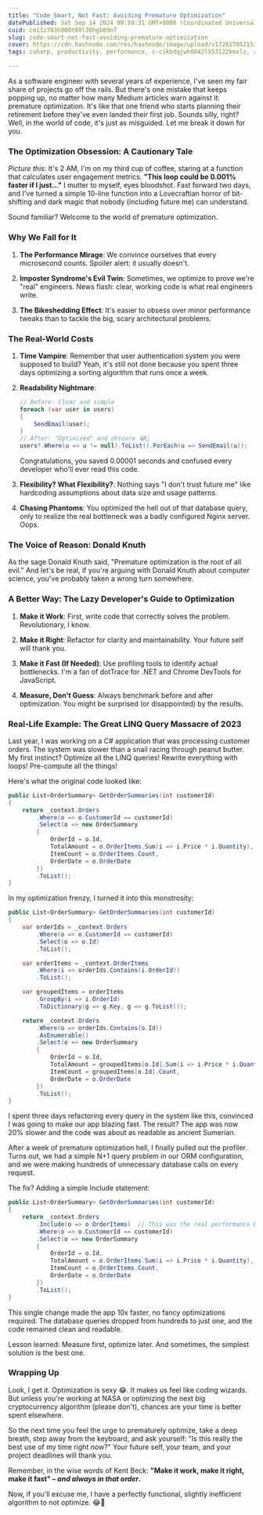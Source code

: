 ```yaml
---
title: "Code Smart, Not Fast: Avoiding Premature Optimization"
datePublished: Sat Sep 14 2024 09:59:31 GMT+0000 (Coordinated Universal Time)
cuid: cm11z703h000t09l36hgb09n7
slug: code-smart-not-fast-avoiding-premature-optimization
cover: https://cdn.hashnode.com/res/hashnode/image/upload/v1726170521532/a591a77b-8c85-44e8-8d80-719ca415914d.png
tags: csharp, productivity, performance, c-cikbdqjwh0042l553122kmxlz, aspnet-core, programming-tips

---
```


As a software engineer with several years of experience, I've seen my fair share of projects go off the rails. But there's one mistake that keeps popping up, no matter how many Medium articles warn against it: premature optimization. It's like that one friend who starts planning their retirement before they've even landed their first job. Sounds silly, right? Well, in the world of code, it's just as misguided. Let me break it down for you.

### The Optimization Obsession: A Cautionary Tale

*Picture this*: It's 2 AM, I'm on my third cup of coffee, staring at a function that calculates user engagement metrics. **"This loop could be 0.001% faster if I just..."** I mutter to myself, eyes bloodshot. Fast forward two days, and I've turned a simple 10-line function into a Lovecraftian horror of bit-shifting and dark magic that nobody (including future me) can understand.

Sound familiar? Welcome to the world of premature optimization.

### Why We Fall for It

1. **The Performance Mirage**: We convince ourselves that every microsecond counts. Spoiler alert: it usually doesn't.
    
2. **Imposter Syndrome's Evil Twin**: Sometimes, we optimize to prove we're "real" engineers. News flash: clear, working code is what real engineers write.
    
3. **The Bikeshedding Effect**: It's easier to obsess over minor performance tweaks than to tackle the big, scary architectural problems.
    

### The Real-World Costs

1. **Time Vampire**: Remember that user authentication system you were supposed to build? Yeah, it's still not done because you spent three days optimizing a sorting algorithm that runs once a week.
    
2. **Readability Nightmare**:
    
    ```csharp
    // Before: Clear and simple
    foreach (var user in users)
    {
        SendEmail(user);
    }
    // After: "Optimized" and obscure 😂🤣
    users?.Where(u => u != null).ToList().ForEach(u => SendEmail(u));
    ```
    
    Congratulations, you saved 0.00001 seconds and confused every developer who'll ever read this code.
    
3. **Flexibility? What Flexibility?**: Nothing says "I don't trust future me" like hardcoding assumptions about data size and usage patterns.
    
4. **Chasing Phantoms**: You optimized the hell out of that database query, only to realize the real bottleneck was a badly configured Nginx server. Oops.
    

### The Voice of Reason: Donald Knuth

As the sage Donald Knuth said, "Premature optimization is the root of all evil." And let's be real, if you're arguing with Donald Knuth about computer science, you've probably taken a wrong turn somewhere.

### A Better Way: The Lazy Developer's Guide to Optimization

1. **Make it Work**: First, write code that correctly solves the problem. Revolutionary, I know.
    
2. **Make it Right**: Refactor for clarity and maintainability. Your future self will thank you.
    
3. **Make it Fast (If Needed)**: Use profiling tools to identify actual bottlenecks. I'm a fan of dotTrace for .NET and Chrome DevTools for JavaScript.
    
4. **Measure, Don't Guess**: Always benchmark before and after optimization. You might be surprised (or disappointed) by the results.
    

### Real-Life Example: The Great LINQ Query Massacre of 2023

Last year, I was working on a C# application that was processing customer orders. The system was slower than a snail racing through peanut butter. My first instinct? Optimize all the LINQ queries! Rewrite everything with loops! Pre-compute all the things!

Here's what the original code looked like:

```csharp
public List<OrderSummary> GetOrderSummaries(int customerId)
{
    return _context.Orders
        .Where(o => o.CustomerId == customerId)
        .Select(o => new OrderSummary
        {
            OrderId = o.Id,
            TotalAmount = o.OrderItems.Sum(i => i.Price * i.Quantity),
            ItemCount = o.OrderItems.Count,
            OrderDate = o.OrderDate
        })
        .ToList();
}
```

In my optimization frenzy, I turned it into this monstrosity:

```csharp
public List<OrderSummary> GetOrderSummaries(int customerId)
{
    var orderIds = _context.Orders
        .Where(o => o.CustomerId == customerId)
        .Select(o => o.Id)
        .ToList();

    var orderItems = _context.OrderItems
        .Where(i => orderIds.Contains(i.OrderId))
        .ToList();

    var groupedItems = orderItems
        .GroupBy(i => i.OrderId)
        .ToDictionary(g => g.Key, g => g.ToList());

    return _context.Orders
        .Where(o => orderIds.Contains(o.Id))
        .AsEnumerable()
        .Select(o => new OrderSummary
        {
            OrderId = o.Id,
            TotalAmount = groupedItems[o.Id].Sum(i => i.Price * i.Quantity),
            ItemCount = groupedItems[o.Id].Count,
            OrderDate = o.OrderDate
        })
        .ToList();
}
```

I spent three days refactoring every query in the system like this, convinced I was going to make our app blazing fast. The result? The app was now 20% slower and the code was about as readable as ancient Sumerian.

After a week of premature optimization hell, I finally pulled out the profiler. Turns out, we had a simple N+1 query problem in our ORM configuration, and we were making hundreds of unnecessary database calls on every request.

The fix? Adding a simple Include statement:

```csharp
public List<OrderSummary> GetOrderSummaries(int customerId)
{
    return _context.Orders
        .Include(o => o.OrderItems)  // This was the real performance boost!
        .Where(o => o.CustomerId == customerId)
        .Select(o => new OrderSummary
        {
            OrderId = o.Id,
            TotalAmount = o.OrderItems.Sum(i => i.Price * i.Quantity),
            ItemCount = o.OrderItems.Count,
            OrderDate = o.OrderDate
        })
        .ToList();
}
```

This single change made the app 10x faster, no fancy optimizations required. The database queries dropped from hundreds to just one, and the code remained clean and readable.

Lesson learned: Measure first, optimize later. And sometimes, the simplest solution is the best one.

### Wrapping Up

Look, I get it. Optimization is sexy 😂. It makes us feel like coding wizards. But unless you're working at NASA or optimizing the next big cryptocurrency algorithm (please don't), chances are your time is better spent elsewhere.

So the next time you feel the urge to prematurely optimize, take a deep breath, step away from the keyboard, and ask yourself: "Is this really the best use of my time right now?" Your future self, your team, and your project deadlines will thank you.

Remember, in the wise words of Kent Beck: **"Make it work, make it right, make it fast" – *and always in that order*.**

Now, if you'll excuse me, I have a perfectly functional, slightly inefficient algorithm to not optimize. 😂🤣